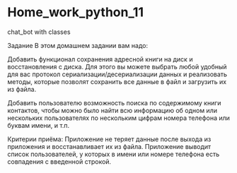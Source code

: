 # Home_work_python_11
chat_bot with classes 

Задание
В этом домашнем задании вам надо:

Добавить функционал сохранения адресной книги на диск и восстановления с диска. Для этого вы можете выбрать любой удобный для вас протокол сериализации/десериализации данных и реализовать методы, которые позволят сохранить все данные в файл и загрузить их из файла.

Добавить пользователю возможность поиска по содержимому книги контактов, чтобы можно было найти всю информацию об одном или нескольких пользователях по нескольким цифрам номера телефона или буквам имени, и т.п.

Критерии приёма:
Приложение не теряет данные после выхода из приложения и восстанавливает их из файла.
Приложение выводит список пользователей, у которых в имени или номере телефона есть совпадения с введенной строкой.
